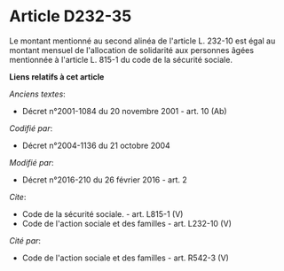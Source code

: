 # Article D232-35

Le montant mentionné au second alinéa de l'article L. 232-10 est égal au montant mensuel de l'allocation de solidarité aux
personnes âgées mentionnée à l'article L. 815-1 du code de la sécurité sociale.

**Liens relatifs à cet article**

_Anciens textes_:

  - Décret n°2001-1084 du 20 novembre 2001 - art. 10 (Ab)

_Codifié par_:

  - Décret n°2004-1136 du 21 octobre 2004

_Modifié par_:

  - Décret n°2016-210 du 26 février 2016 - art. 2

_Cite_:

  - Code de la sécurité sociale. - art. L815-1 (V)
  - Code de l'action sociale et des familles - art. L232-10 (V)

_Cité par_:

  - Code de l'action sociale et des familles - art. R542-3 (V)
